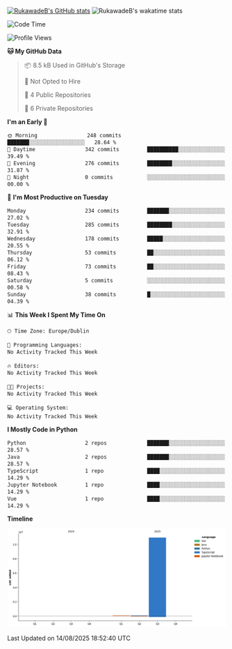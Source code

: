 
[![RukawadeB's GitHub stats](https://github-readme-stats.vercel.app/api?username=RukawadeB&hide=prs&show_icons=true&theme=omni)](https://github.com/anuraghazra/github-readme-stats)
![RukawadeB's wakatime stats](https://github-readme-stats.vercel.app/api/wakatime?username=RukawadeB)

<!--START_SECTION:waka-->
![Code Time](http://img.shields.io/badge/Code%20Time-556%20hrs%203%20mins-blue)

![Profile Views](http://img.shields.io/badge/Profile%20Views-0-blue)

**🐱 My GitHub Data** 

> 📦 8.5 kB Used in GitHub's Storage 
 > 
> 🚫 Not Opted to Hire
 > 
> 📜 4 Public Repositories 
 > 
> 🔑 6 Private Repositories 
 > 
**I'm an Early 🐤** 

```text
🌞 Morning                248 commits         ███████░░░░░░░░░░░░░░░░░░   28.64 % 
🌆 Daytime                342 commits         ██████████░░░░░░░░░░░░░░░   39.49 % 
🌃 Evening                276 commits         ████████░░░░░░░░░░░░░░░░░   31.87 % 
🌙 Night                  0 commits           ░░░░░░░░░░░░░░░░░░░░░░░░░   00.00 % 
```
📅 **I'm Most Productive on Tuesday** 

```text
Monday                   234 commits         ███████░░░░░░░░░░░░░░░░░░   27.02 % 
Tuesday                  285 commits         ████████░░░░░░░░░░░░░░░░░   32.91 % 
Wednesday                178 commits         █████░░░░░░░░░░░░░░░░░░░░   20.55 % 
Thursday                 53 commits          ██░░░░░░░░░░░░░░░░░░░░░░░   06.12 % 
Friday                   73 commits          ██░░░░░░░░░░░░░░░░░░░░░░░   08.43 % 
Saturday                 5 commits           ░░░░░░░░░░░░░░░░░░░░░░░░░   00.58 % 
Sunday                   38 commits          █░░░░░░░░░░░░░░░░░░░░░░░░   04.39 % 
```


📊 **This Week I Spent My Time On** 

```text
🕑︎ Time Zone: Europe/Dublin

💬 Programming Languages: 
No Activity Tracked This Week

🔥 Editors: 
No Activity Tracked This Week

🐱‍💻 Projects: 
No Activity Tracked This Week

💻 Operating System: 
No Activity Tracked This Week
```

**I Mostly Code in Python** 

```text
Python                   2 repos             ███████░░░░░░░░░░░░░░░░░░   28.57 % 
Java                     2 repos             ███████░░░░░░░░░░░░░░░░░░   28.57 % 
TypeScript               1 repo              ████░░░░░░░░░░░░░░░░░░░░░   14.29 % 
Jupyter Notebook         1 repo              ████░░░░░░░░░░░░░░░░░░░░░   14.29 % 
Vue                      1 repo              ████░░░░░░░░░░░░░░░░░░░░░   14.29 % 
```



**Timeline**

![Lines of Code chart](https://raw.githubusercontent.com/RukawadeB/RukawadeB/main/assets/bar_graph.png)


 Last Updated on 14/08/2025 18:52:40 UTC
<!--END_SECTION:waka-->



